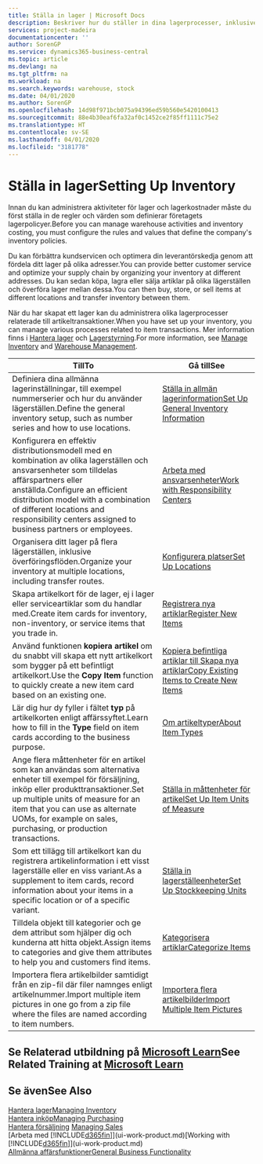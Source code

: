 ```yaml
---
title: Ställa in lager | Microsoft Docs
description: Beskriver hur du ställer in dina lagerprocesser, inklusive överföringsflöden och lagerställen som t.ex. distributionslager.
services: project-madeira
documentationcenter: ''
author: SorenGP
ms.service: dynamics365-business-central
ms.topic: article
ms.devlang: na
ms.tgt_pltfrm: na
ms.workload: na
ms.search.keywords: warehouse, stock
ms.date: 04/01/2020
ms.author: SorenGP
ms.openlocfilehash: 14d98f971bcb075a94396ed59b560e5420100413
ms.sourcegitcommit: 88e4b30eaf6fa32af0c1452ce2f85ff1111c75e2
ms.translationtype: HT
ms.contentlocale: sv-SE
ms.lasthandoff: 04/01/2020
ms.locfileid: "3181778"
---
```

# <a name="setting-up-inventory"></a><span data-ttu-id="7c267-103">Ställa in lager</span><span class="sxs-lookup"><span data-stu-id="7c267-103">Setting Up Inventory</span></span>
<span data-ttu-id="7c267-104">Innan du kan administrera aktiviteter för lager och lagerkostnader måste du först ställa in de regler och värden som definierar företagets lagerpolicyer.</span><span class="sxs-lookup"><span data-stu-id="7c267-104">Before you can manage warehouse activities and inventory costing, you must configure the rules and values that define the company's inventory policies.</span></span>

<span data-ttu-id="7c267-105">Du kan förbättra kundservicen och optimera din leverantörskedja genom att fördela ditt lager på olika adresser.</span><span class="sxs-lookup"><span data-stu-id="7c267-105">You can provide better customer service and optimize your supply chain by organizing your inventory at different addresses.</span></span> <span data-ttu-id="7c267-106">Du kan sedan köpa, lagra eller sälja artiklar på olika lägerställen och överföra lager mellan dessa.</span><span class="sxs-lookup"><span data-stu-id="7c267-106">You can then buy, store, or sell items at different locations and transfer inventory between them.</span></span>

<span data-ttu-id="7c267-107">När du har skapat ett lager kan du administrera olika lagerprocesser relaterade till artikeltransaktioner.</span><span class="sxs-lookup"><span data-stu-id="7c267-107">When you have set up your inventory, you can manage various processes related to item transactions.</span></span> <span data-ttu-id="7c267-108">Mer information finns i [Hantera lager](inventory-manage-inventory.md) och [Lagerstyrning](warehouse-manage-warehouse.md).</span><span class="sxs-lookup"><span data-stu-id="7c267-108">For more information, see [Manage Inventory](inventory-manage-inventory.md) and [Warehouse Management](warehouse-manage-warehouse.md).</span></span>

| <span data-ttu-id="7c267-109">Till</span><span class="sxs-lookup"><span data-stu-id="7c267-109">To</span></span> | <span data-ttu-id="7c267-110">Gå till</span><span class="sxs-lookup"><span data-stu-id="7c267-110">See</span></span> |
| --- | --- |
| <span data-ttu-id="7c267-111">Definiera dina allmänna lagerinställningar, till exempel nummerserier och hur du använder lägerställen.</span><span class="sxs-lookup"><span data-stu-id="7c267-111">Define the general inventory setup, such as number series and how to use locations.</span></span> |[<span data-ttu-id="7c267-112">Ställa in allmän lagerinformation</span><span class="sxs-lookup"><span data-stu-id="7c267-112">Set Up General Inventory Information</span></span>](inventory-how-setup-general.md) |
|<span data-ttu-id="7c267-113">Konfigurera en effektiv distributionsmodell med en kombination av olika lagerställen och ansvarsenheter som tilldelas affärspartners eller anställda.</span><span class="sxs-lookup"><span data-stu-id="7c267-113">Configure an efficient distribution model with a combination of different locations and responsibility centers assigned to business partners or employees.</span></span>|[<span data-ttu-id="7c267-114">Arbeta med ansvarsenheter</span><span class="sxs-lookup"><span data-stu-id="7c267-114">Work with Responsibility Centers</span></span>](inventory-responsibility-centers.md)|
| <span data-ttu-id="7c267-115">Organisera ditt lager på flera lägerställen, inklusive överföringsflöden.</span><span class="sxs-lookup"><span data-stu-id="7c267-115">Organize your inventory at multiple locations, including transfer routes.</span></span> |[<span data-ttu-id="7c267-116">Konfigurera platser</span><span class="sxs-lookup"><span data-stu-id="7c267-116">Set Up Locations</span></span>](inventory-how-register-new-items.md) |
| <span data-ttu-id="7c267-117">Skapa artikelkort för de lager, ej i lager eller serviceartiklar som du handlar med.</span><span class="sxs-lookup"><span data-stu-id="7c267-117">Create item cards for inventory, non-inventory, or service items that you trade in.</span></span> |[<span data-ttu-id="7c267-118">Registrera nya artiklar</span><span class="sxs-lookup"><span data-stu-id="7c267-118">Register New Items</span></span>](inventory-how-register-new-items.md) |
|<span data-ttu-id="7c267-119">Använd funktionen **kopiera artikel** om du snabbt vill skapa ett nytt artikelkort som bygger på ett befintligt artikelkort.</span><span class="sxs-lookup"><span data-stu-id="7c267-119">Use the **Copy Item** function to quickly create a new item card based on an existing one.</span></span>|[<span data-ttu-id="7c267-120">Kopiera befintliga artiklar till Skapa nya artiklar</span><span class="sxs-lookup"><span data-stu-id="7c267-120">Copy Existing Items to Create New Items</span></span>](inventory-how-copy-items.md)|
|<span data-ttu-id="7c267-121">Lär dig hur dy fyller i fältet **typ** på artikelkorten enligt affärssyftet.</span><span class="sxs-lookup"><span data-stu-id="7c267-121">Learn how to fill in the **Type** field on item cards according to the business purpose.</span></span>|[<span data-ttu-id="7c267-122">Om artikeltyper</span><span class="sxs-lookup"><span data-stu-id="7c267-122">About Item Types</span></span>](inventory-about-item-types.md)|
|<span data-ttu-id="7c267-123">Ange flera måttenheter för en artikel som kan användas som alternativa enheter till exempel för försäljning, inköp eller produkttransaktioner.</span><span class="sxs-lookup"><span data-stu-id="7c267-123">Set up multiple units of measure for an item that you can use as alternate UOMs, for example on sales, purchasing, or production transactions.</span></span>|[<span data-ttu-id="7c267-124">Ställa in måttenheter för artikel</span><span class="sxs-lookup"><span data-stu-id="7c267-124">Set Up Item Units of Measure</span></span>](inventory-how-setup-units-of-measure.md)|
|<span data-ttu-id="7c267-125">Som ett tillägg till artikelkort kan du registrera artikelinformation i ett visst lagerställe eller en viss variant.</span><span class="sxs-lookup"><span data-stu-id="7c267-125">As a supplement to item cards, record information about your items in a specific location or of a specific variant.</span></span>|[<span data-ttu-id="7c267-126">Ställa in lagerställeenheter</span><span class="sxs-lookup"><span data-stu-id="7c267-126">Set Up Stockkeeping Units</span></span>](inventory-how-to-set-up-stockkeeping-units.md)|
| <span data-ttu-id="7c267-127">Tilldela objekt till kategorier och ge dem attribut som hjälper dig och kunderna att hitta objekt.</span><span class="sxs-lookup"><span data-stu-id="7c267-127">Assign items to categories and give them attributes to help you and customers find items.</span></span> |[<span data-ttu-id="7c267-128">Kategorisera artiklar</span><span class="sxs-lookup"><span data-stu-id="7c267-128">Categorize Items</span></span>](inventory-how-categorize-items.md) |
|<span data-ttu-id="7c267-129">Importera flera artikelbilder samtidigt från en zip-fil där filer namnges enligt artikelnummer.</span><span class="sxs-lookup"><span data-stu-id="7c267-129">Import multiple item pictures in one go from a zip file where the files are named according to item numbers.</span></span>|[<span data-ttu-id="7c267-130">Importera flera artikelbilder</span><span class="sxs-lookup"><span data-stu-id="7c267-130">Import Multiple Item Pictures</span></span>](inventory-how-import-item-pictures.md)|

## <a name="see-related-training-at-microsoft-learn"></a><span data-ttu-id="7c267-131">Se Relaterad utbildning på [Microsoft Learn](/learn/modules/trade-get-started-dynamics-365-business-central/)</span><span class="sxs-lookup"><span data-stu-id="7c267-131">See Related Training at [Microsoft Learn](/learn/modules/trade-get-started-dynamics-365-business-central/)</span></span>

## <a name="see-also"></a><span data-ttu-id="7c267-132">Se även</span><span class="sxs-lookup"><span data-stu-id="7c267-132">See Also</span></span>
[<span data-ttu-id="7c267-133">Hantera lager</span><span class="sxs-lookup"><span data-stu-id="7c267-133">Managing Inventory</span></span>](inventory-manage-inventory.md)  
[<span data-ttu-id="7c267-134">Hantera inköp</span><span class="sxs-lookup"><span data-stu-id="7c267-134">Managing Purchasing</span></span>](purchasing-manage-purchasing.md)  
<span data-ttu-id="7c267-135">[Hantera försäljning](sales-manage-sales.md)  </span><span class="sxs-lookup"><span data-stu-id="7c267-135">[Managing Sales](sales-manage-sales.md)  </span></span>  
<span data-ttu-id="7c267-136">[Arbeta med [!INCLUDE[d365fin](includes/d365fin_md.md)]](ui-work-product.md)</span><span class="sxs-lookup"><span data-stu-id="7c267-136">[Working with [!INCLUDE[d365fin](includes/d365fin_md.md)]](ui-work-product.md)</span></span>  
[<span data-ttu-id="7c267-137">Allmänna affärsfunktioner</span><span class="sxs-lookup"><span data-stu-id="7c267-137">General Business Functionality</span></span>](ui-across-business-areas.md)
